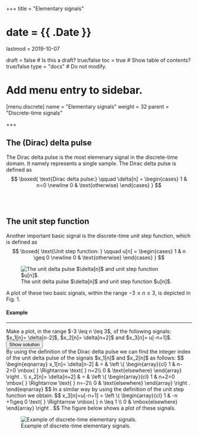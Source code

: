 +++
title = "Elementary signals"

# date = {{ .Date }}
lastmod = 2019-10-07

draft = false  # Is this a draft? true/false
toc = true  # Show table of contents? true/false
type = "docs"  # Do not modify.

# Add menu entry to sidebar.
[menu.discrete]
  name = "Elementary signals"
  weight = 32
  parent = "Discrete-time signals"


+++


## The (Dirac) delta pulse
The Dirac delta pulse is the most elemenary signal in the discrete-time domain. It namely represents a single sample. The Dirac delta pulse is defined as
$$
\boxed{
\text{Dirac delta pulse:} \qquad
\delta[n] = \begin{cases}
1 & n=0 \newline
0 & \text{otherwise}
\end{cases}
}
$$

<br></br>

## The unit step function

Another important basic signal is the discrete-time unit step function, which is defined as
$$
\boxed{
\text{Unit step function: } \qquad
u[n] = \begin{cases}
1 & n \geq 0 \newline
0 & \text{otherwise}
\end{cases}
}
$$

<div style="max-width: 800px; margin: auto">
  <figure>
    <img
      src="/../files/7.Images/discrete/signals/basic/basicsignals.svg"
      alt="The unit delta pulse $\delta[n]$ and unit step function $u[n]$."
    />
    <figcaption class="numbered">
      The unit delta pulse $\delta[n]$ and unit step function $u[n]$.
    </figcaption>
  </figure>
</div>


A plot of these two basic signals, within the range $-3 \leq n \leq 3$, is depicted in Fig. 1.

<div class="example">
<h4> Example </h4>
<hr>
Make a plot, in the range $-3 \leq n \leq 3$, of the following signals:
$x_1[n]= \delta[n-2]$,   $x_2[n]= \delta[n+2]$  and  $x_3[n]= u[-n+1]$.
<button class="collapsible">Show solution</button>
<div class="content">
By using the definition of the Dirac delta pulse we can find the integer index of the unit delta pulse of the signals $x_1[n]$ and $x_2[n]$ as follows:
$$
\begin{eqnarray}
x_1[n]= \delta[n-2] & = &
\left \{
\begin{array}{cl}
1 & n-2=0 \mbox{ } \Rightarrow \text{ } n=2\\
0 & \text{elsewhere}
\end{array}
\right . \\
x_2[n]= \delta[n+2] & = &
\left \{
\begin{array}{cl}
1 & n+2=0 \mbox{ } \Rightarrow \text{ } n=-2\\
0 & \text{elsewhere}
\end{array}
\right .
\end{eqnarray}
$$
In a similar way by using the definition of the unit step function we obtain:
$$
x_3[n]=u[-n+1] = \left \{
\begin{array}{cl}
1 & -n +1\geq 0 \text{ } \Rightarrow \mbox{ } n \leq 1 \\
0 & \mbox{elsewhere}
\end{array}
\right .
$$
The figure below shows a plot of these signals.
<div style="max-width: 800px; margin: auto">
  <figure>
    <img
      src="/../files/7.Images/discrete/signals/basic/examplebasicsignals.svg"
      alt="Example of discrete-time elementary signals."
    />
    <figcaption>
      Example of discrete-time elementary signals.
    </figcaption>
  </figure>
</div>
</div>
</div>
